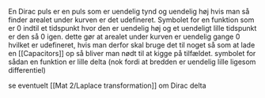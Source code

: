 En Dirac puls er en puls som er uendelig tynd og uendelig høj
hvis man så finder arealet under kurven er det udefineret. Symbolet for en funktion som er 0 indtil et tidspunkt hvor den er uendelig høj og et uendeligt lille tidspunkt er den så 0 igen. dette gør at arealet under kurven er uendelig gange 0 hvilket er udefineret, hvis man derfor skal bruge det til noget så som at lade en [[Capacitors]] op så bliver man nødt til at kigge på tilfældet.
symbolet for sådan en funktion er lille delta (nok fordi at bredden er uendelig lille ligesom differentiel)

se eventuelt [[Mat 2/Laplace transformation]] om Dirac delta